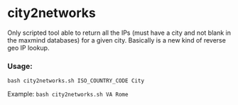 # city2networks


Only scripted tool able to return all the IPs (must have a city and not blank in the maxmind databases) for a given city.
Basically is a new kind of reverse geo IP lookup.


### Usage:

`bash city2networks.sh ISO_COUNTRY_CODE City`

Example: `bash city2networks.sh VA Rome`
